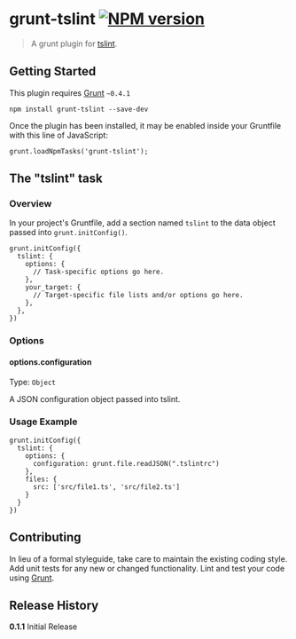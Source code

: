 # grunt-tslint [![NPM version](https://badge.fury.io/js/grunt-tslint.png)](http://badge.fury.io/js/grunt-tslint)

> A grunt plugin for [tslint](https://github.com/palantir/tslint).

## Getting Started
This plugin requires [Grunt](http://gruntjs.com/) `~0.4.1`

	npm install grunt-tslint --save-dev

Once the plugin has been installed, it may be enabled inside your Gruntfile with this line of JavaScript:

	grunt.loadNpmTasks('grunt-tslint');

## The "tslint" task

### Overview
In your project's Gruntfile, add a section named `tslint` to the data object passed into `grunt.initConfig()`.

	grunt.initConfig({
	  tslint: {
	    options: {
    	  // Task-specific options go here.
	    },
	    your_target: {
    	  // Target-specific file lists and/or options go here.
	    },
	  },
	})

### Options

#### options.configuration
Type: `Object`

A JSON configuration object passed into tslint.

### Usage Example

	grunt.initConfig({
	  tslint: {
	    options: {
	      configuration: grunt.file.readJSON(".tslintrc")
	    },
	    files: {
	      src: ['src/file1.ts', 'src/file2.ts']
	    }
	  }
	})

## Contributing
In lieu of a formal styleguide, take care to maintain the existing coding style. Add unit tests for any new or changed functionality. Lint and test your code using [Grunt](http://gruntjs.com/).

## Release History
**0.1.1** Initial Release
